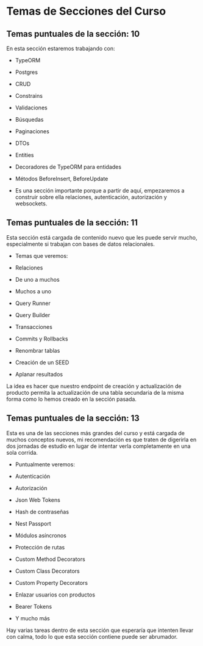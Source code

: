 # Temas de Secciones del Curso

## Temas puntuales de la sección: 10

En esta sección estaremos trabajando con:

- TypeORM

- Postgres

- CRUD

- Constrains

- Validaciones

- Búsquedas

- Paginaciones

- DTOs

- Entities

- Decoradores de TypeORM para entidades

- Métodos BeforeInsert, BeforeUpdate

- Es una sección importante porque a partir de aquí, empezaremos a construir sobre ella relaciones, autenticación, autorización y websockets.

## Temas puntuales de la sección: 11

Esta sección está cargada de contenido nuevo que les puede servir mucho, especialmente si trabajan con bases de datos relacionales.

- Temas que veremos:

- Relaciones

- De uno a muchos

- Muchos a uno

- Query Runner

- Query Builder

- Transacciones

- Commits y Rollbacks

- Renombrar tablas

- Creación de un SEED

- Aplanar resultados

La idea es hacer que nuestro endpoint de creación y actualización de producto permita la actualización de una tabla secundaria de la misma forma como lo hemos creado en la sección pasada.

## Temas puntuales de la sección: 13

Esta es una de las secciones más grandes del curso y está cargada de muchos conceptos nuevos, mi recomendación es que traten de digerirla en dos jornadas de estudio en lugar de intentar verla completamente en una sola corrida.

- Puntualmente veremos:

- Autenticación

- Autorización

- Json Web Tokens

- Hash de contraseñas

- Nest Passport

- Módulos asíncronos

- Protección de rutas

- Custom Method Decorators

- Custom Class Decorators

- Custom Property Decorators

- Enlazar usuarios con productos

- Bearer Tokens

- Y mucho más

Hay varias tareas dentro de esta sección que esperaría que intenten llevar con calma, todo lo que esta sección contiene puede ser abrumador.
